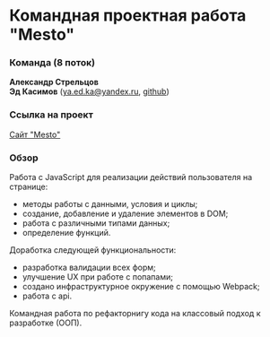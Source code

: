 # Командная проектная работа "Mesto"

### Команда (8 поток)

**Александр Стрельцов**<br/>
**Эд Касимов** (ya.ed.ka@yandex.ru, [github](https://github.com/yaedka/))

### Ссылка на проект

[Сайт "Mesto"](https://alexanderstreltsov.github.io/mesto-project/)

### Обзор

Работа с JavaScript для реализации действий пользователя на странице:

- методы работы с данными, условия и циклы;
- создание, добавление и удаление элементов в DOM;
- работа с различными типами данных;
- определение функций.

Доработка следующей функциональности:

- разработка валидации всех форм;
- улучшение UX при работе с попапами;
- создано инфраструктурное окружение с помощью Webpack;
- работа с api.

Командная работа по рефакторнигу кода на классовый подход к разработке (ООП).
